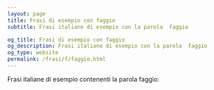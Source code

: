```yaml
---
layout: page
title: Frasi di esempio con faggio 
subtitle: Frasi italiane di esempio con la parola  faggio

og_title: Frasi di esempio con faggio 
og_description: Frasi italiane di esempio con la parola  faggio
og_type: website
permalink: /frasi/f/faggio.html
---
```


Frasi italiane di esempio contenenti la parola faggio:


